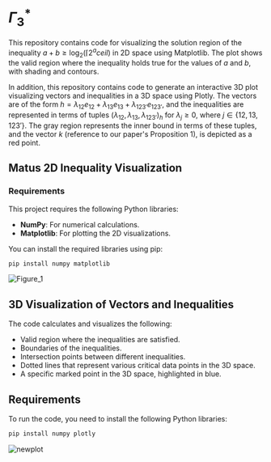 # $\Gamma_3^*$

This repository contains code for visualizing the solution region of the inequality $a + b \geq \log_2(\lceil 2^a 
ceil)$ in 2D space using Matplotlib. The plot shows the valid region where the inequality holds true for the values of $a$ and $b$, with shading and contours.

In addition, this repository contains code to generate an interactive 3D plot visualizing vectors and inequalities in a 3D space using Plotly. The vectors are of the form $h = \lambda_{12}e_{12} + \lambda_{13}e_{13} + \lambda_{123'}e_{123'}$, and the inequalities are represented in terms of tuples $(\lambda_{12}, \lambda_{13}, \lambda_{123'})_h$ for $\lambda_j \geq 0$, where $j \in \{{12, 13, 123'}\}$. The gray region represents the inner bound in terms of these tuples, and the vector $k$ (reference to our paper's Proposition 1), is depicted as a red point.

## Matus 2D Inequality Visualization

### Requirements

This project requires the following Python libraries:

- **NumPy**: For numerical calculations.
- **Matplotlib**: For plotting the 2D visualizations.

You can install the required libraries using pip:

```bash
pip install numpy matplotlib
```

![Figure_1](https://github.com/user-attachments/assets/259ed0d1-76ac-46db-987f-e59e6b2309a3)

## 3D Visualization of Vectors and Inequalities

The code calculates and visualizes the following:

- Valid region where the inequalities are satisfied.
- Boundaries of the inequalities.
- Intersection points between different inequalities.
- Dotted lines that represent various critical data points in the 3D space.
- A specific marked point in the 3D space, highlighted in blue.

## Requirements

To run the code, you need to install the following Python libraries:

```bash
pip install numpy plotly
```
![newplot](https://github.com/user-attachments/assets/e8d255a7-d956-4af3-a389-f792a479b201)






